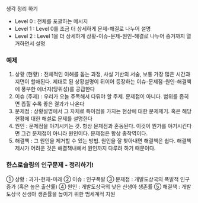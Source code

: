 생각 정리 하기

* Level 0 : 전체를 포괄하는 메시지
* Level 1 : Level 0를 조금 더 상세하게 문제-해결로 나누어 설명
* Level 2 : Level 1을 더 상세하게 상황-이슈-문제-원인-해결로 나누어 증거까지 열거하면서 설명


### 예제

1. 상황 (현황) : 전체적인 이해를 돕는 과정, 사실 기반의 서술, 보통 가장 많은 시간과 지면이 할애된다. 제대로 된 상황설명이 뒤이어 등장하는 이슈-문제점-원인-해결책에 풍부한 에너지(당위성)를 공급한다
2. 이슈 (주제) : 우리가 오늘 주목해서 다뤄야 할 주제. 문제점이 아니다. 범위를 좁히면 좁힐 수록 좋은 결과가 나온다
3. 문제점 : 상황설명에서 그 자체로 특이점을 가지는 현상에 대한 문제제기. 혹은 해당 현황에 대한 해설로 문제를 설명한다
4. 원인 : 문제점을 야기시키는 것. 항상 문제점과 혼동된다. 이것이 뭔가를 야기시킨다면 그건 문제점이 아니라 원인이다. 문제점은 항상 종착역이다.
5. 해결책 : 그 원인을 제거할 수 있는 방법. 원인을 잘 찾아내면 해결책은 쉽다. 해결책 제시가 어려운 것은 해결책내에서 원인까지 다루려 하기 때문이다.


### 한스로슬링의 인구문제 - 정리하기!
➀ 상황 : 과거-현재-미래
➁ 이슈 : 인구폭발
➂ 문제점 : 개발도상국의 폭발적 인구증가 (혹은 높은 출산률)
➃ 원인 : 개발도상국의 낮은 신생아 생존률
➄ 해결책 : 개발도상국 신생아 생존률을 높이기 위한 범세계적 지원